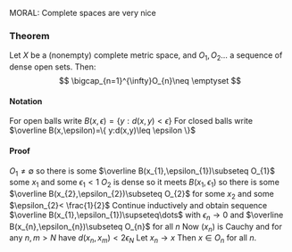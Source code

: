 MORAL: Complete spaces are very nice

### Theorem
Let $X$ be a (nonempty) complete metric space, and $O_{1},O_{2}\dots$ a sequence of dense open sets. Then: 
$$
\bigcap_{n=1}^{\infty}O_{n}\neq \emptyset
$$
#### Notation
For open balls write $B(x,\epsilon)=\{ y:d(x,y)<\epsilon \}$
For closed balls write $\overline B(x,\epsilon)=\{ y:d(x,y)\leq \epsilon \}$

#### Proof
$O_{1}\neq \emptyset$ so there is some $\overline B(x_{1},\epsilon_{1})\subseteq O_{1}$ some $x_{1}$ and some $\epsilon_{1}<1$
$O_{2}$ is dense so it meets $B(x_{1},\epsilon_{1})$
 so there is some $\overline B(x_{2},\epsilon_{2})\subseteq O_{2}$ for some $x_{2}$ and some $\epsilon_{2}< \frac{1}{2}$
 Continue inductively and obtain sequence $\overline B(x_{1},\epsilon_{1})\supseteq\dots$
 with $\epsilon _n\to 0$ and 
 $\overline B(x_{n},\epsilon_{n})\subseteq O_{n}$ for all $n$
Now $(x_{n})$ is Cauchy and for any $n,m>N$ have $d(x_{n},x_{m})<2\epsilon_{N}$
Let $x_{n}\to x$
Then $x \in O_{n}$ for all $n$.